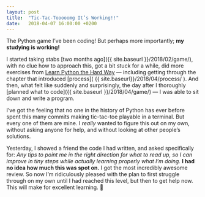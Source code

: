 ```yaml
---
layout: post
title:  "Tic-Tac-Tooooomg It’s Working!!"
date:   2018-04-07 16:00:00 +0200
---
```


The Python game I’ve been coding! But perhaps more importantly; **my studying is working!**

I started taking stabs [two months ago]({{ site.baseurl }}/2018/02/game/), with no clue how to approach this, got a bit stuck for a while, did more exercises from [Learn Python the Hard Way](https://learnpythonthehardway.org/) — including getting through the chapter that introduced [process]( {{ site.baseurl}}/2018/04/process/ ). And then, what felt like suddenly and surprisingly, the day after I thoroughly [planned what to code]({{ site.baseurl }}/2018/04/game/) — I was able to sit down and write a program.

I’ve got the feeling that no one in the history of Python has ever before spent this many commits making tic-tac-toe playable in a terminal. But every one of them are mine. I _really_ wanted to figure this out on my own, without asking anyone for help, and without looking at other people’s solutions.

Yesterday, I showed a friend the code I had written, and asked specifically for: _Any tips to point me in the right direction for what to read up, so I can improve in tiny steps while actually learning properly what I’m doing._ **I had no idea how much this was spot on.** I got the most incredibly awesome review. So now I’m ridiculously pleased with the plan to first struggle through on my own until I had reached this level, but then to get help now. This will make for excellent learning. 💪
